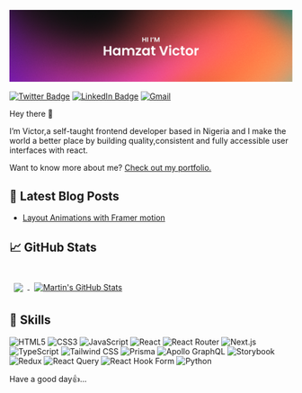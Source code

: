 [![Victor's GitHub Banner](./assets/hero.png)](https://code-victor.github.io)

[![Twitter Badge](https://img.shields.io/badge/Twitter-Profile-informational?style=flat&logo=twitter&color=1CA2F1)](https://twitter.com/TheFireAndCode)
[![LinkedIn Badge](https://img.shields.io/badge/LinkedIn-Profile-informational?style=flat&logo=linkedin&color=0D76A8)](https://www.linkedin.com/in/code-victor/)
[![Gmail](https://img.shields.io/badge/Gmail-Profile-informational?style=flat&logo=gmail)](mailto:oluwaborihamzat@gmail.com)

Hey there 👋

I’m Victor,a self-taught frontend developer based in Nigeria and I make the world a better place by building quality,consistent and fully accessible user interfaces with react.

Want to know more about me? [Check out my portfolio.](https://code-victor.github.io)

## 📝 Latest Blog Posts

- [Layout Animations with Framer motion](https://medium.com/p/25807bfc3750)

## &#x1f4c8; GitHub Stats

<br>

<a href="https://github.com/code-victor">
  <img align="center" style="margin:0.5rem;display:inline" src="https://github-readme-stats.vercel.app/api/top-langs/?username=code-victor&hide=html&theme=nightowl&layout=compact" />
</a>

<a href="https://github.com/code-victor">
  <img align="center" style="margin:0.5rem;display:inline" src="https://github-readme-stats.vercel.app/api?username=code-victor&show_icons=true&line_height=27&count_private=true&theme=nightowl" alt="Martin's GitHub Stats" />
</a>

## 💼 Skills

![HTML5](https://img.shields.io/static/v1?style=for-the-badge&message=HTML5&color=E34F26&logo=HTML5&logoColor=FFFFFF&label=)
![CSS3](https://img.shields.io/static/v1?style=for-the-badge&message=CSS3&color=1572B6&logo=CSS3&logoColor=FFFFFF&label=)
![JavaScript](https://img.shields.io/static/v1?style=for-the-badge&message=JavaScript&color=222222&logo=JavaScript&logoColor=F7DF1E&label=)
![React](https://img.shields.io/static/v1?style=for-the-badge&message=React&color=222222&logo=React&logoColor=61DAFB&label=)
![React Router](https://img.shields.io/static/v1?style=for-the-badge&message=React+Router&color=CA4245&logo=React+Router&logoColor=FFFFFF&label=)
![Next.js](https://img.shields.io/static/v1?style=for-the-badge&message=Next.js&color=000000&logo=Next.js&logoColor=FFFFFF&label=)
![TypeScript](https://img.shields.io/static/v1?style=for-the-badge&message=TypeScript&color=3178C6&logo=TypeScript&logoColor=FFFFFF&label=)
![Tailwind CSS](https://img.shields.io/static/v1?style=for-the-badge&message=Tailwind+CSS&color=222222&logo=Tailwind+CSS&logoColor=06B6D4&label=)
![Prisma](https://img.shields.io/static/v1?style=for-the-badge&message=Prisma&color=2D3748&logo=Prisma&logoColor=FFFFFF&label=)
![Apollo GraphQL](https://img.shields.io/static/v1?style=for-the-badge&message=Apollo+GraphQL&color=311C87&logo=Apollo+GraphQL&logoColor=FFFFFF&label=)
![Storybook](https://img.shields.io/static/v1?style=for-the-badge&message=Storybook&color=FF4785&logo=Storybook&logoColor=FFFFFF&label=)
![Redux](https://img.shields.io/static/v1?style=for-the-badge&message=Redux&color=764ABC&logo=Redux&logoColor=FFFFFF&label=)
![React Query](https://img.shields.io/static/v1?style=for-the-badge&message=React+Query&color=FF4154&logo=React+Query&logoColor=FFFFFF&label=)
![React Hook Form](https://img.shields.io/static/v1?style=for-the-badge&message=React+Hook+Form&color=EC5990&logo=React+Hook+Form&logoColor=FFFFFF&label=)
![Python](https://img.shields.io/static/v1?style=for-the-badge&message=Python&color=3776AB&logo=Python&logoColor=FFFFFF&label=)

Have a good day👍...

<!---
Code-Victor/Code-Victor is a ✨ special ✨ repository because its `README.md` (this file) appears on your GitHub profile.
You can click the Preview link to take a look at your changes.
--->
